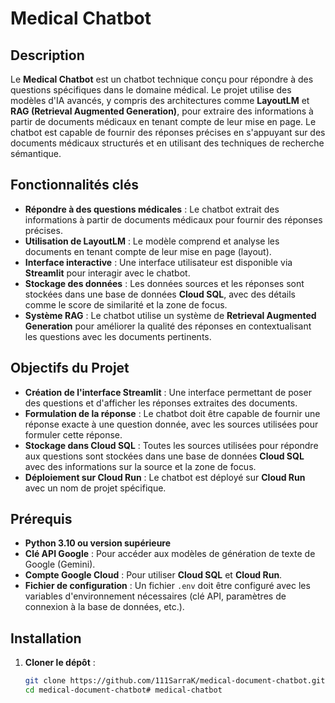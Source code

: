 # Medical Chatbot

## Description

Le **Medical Chatbot** est un chatbot technique conçu pour répondre à des questions spécifiques dans le domaine médical. Le projet utilise des modèles d'IA avancés, y compris des architectures comme **LayoutLM** et **RAG (Retrieval Augmented Generation)**, pour extraire des informations à partir de documents médicaux en tenant compte de leur mise en page. Le chatbot est capable de fournir des réponses précises en s'appuyant sur des documents médicaux structurés et en utilisant des techniques de recherche sémantique.

## Fonctionnalités clés

- **Répondre à des questions médicales** : Le chatbot extrait des informations à partir de documents médicaux pour fournir des réponses précises.
- **Utilisation de LayoutLM** : Le modèle comprend et analyse les documents en tenant compte de leur mise en page (layout).
- **Interface interactive** : Une interface utilisateur est disponible via **Streamlit** pour interagir avec le chatbot.
- **Stockage des données** : Les données sources et les réponses sont stockées dans une base de données **Cloud SQL**, avec des détails comme le score de similarité et la zone de focus.
- **Système RAG** : Le chatbot utilise un système de **Retrieval Augmented Generation** pour améliorer la qualité des réponses en contextualisant les questions avec les documents pertinents.

## Objectifs du Projet

- **Création de l'interface Streamlit** : Une interface permettant de poser des questions et d'afficher les réponses extraites des documents.
- **Formulation de la réponse** : Le chatbot doit être capable de fournir une réponse exacte à une question donnée, avec les sources utilisées pour formuler cette réponse.
- **Stockage dans Cloud SQL** : Toutes les sources utilisées pour répondre aux questions sont stockées dans une base de données **Cloud SQL** avec des informations sur la source et la zone de focus.
- **Déploiement sur Cloud Run** : Le chatbot est déployé sur **Cloud Run** avec un nom de projet spécifique.

## Prérequis

- **Python 3.10 ou version supérieure**
- **Clé API Google** : Pour accéder aux modèles de génération de texte de Google (Gemini).
- **Compte Google Cloud** : Pour utiliser **Cloud SQL** et **Cloud Run**.
- **Fichier de configuration** : Un fichier `.env` doit être configuré avec les variables d'environnement nécessaires (clé API, paramètres de connexion à la base de données, etc.).

## Installation

1. **Cloner le dépôt** :
   ```bash
   git clone https://github.com/111SarraK/medical-document-chatbot.git
   cd medical-document-chatbot#   m e d i c a l - c h a t b o t  
 